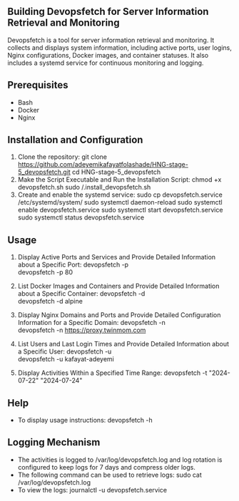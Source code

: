 ## Building Devopsfetch for Server Information Retrieval and Monitoring 

Devopsfetch is a tool for server information retrieval and monitoring. It collects and displays system information, including active ports, user logins, Nginx configurations, Docker images, and container statuses. It also includes a systemd service for continuous monitoring and logging.

## Prerequisites
- Bash
- Docker
- Nginx

## Installation and Configuration

1. Clone the repository:
    git clone https://github.com/adeyemikafayatfolashade/HNG-stage-5_devopsfetch.git
    cd HNG-stage-5_devopsfetch
2. Make the Script Executable and Run the Installation Script:
    chmod +x devopsfetch.sh
    sudo /.install_devopsfetch.sh
3. Create and enable the systemd service:
    sudo cp devopsfetch.service /etc/systemd/system/
    sudo systemctl daemon-reload
    sudo systemctl enable devopsfetch.service
    sudo systemctl start devopsfetch.service
    sudo systemctl status devopsfetch.service

## Usage

1. Display Active Ports and Services and Provide Detailed Information about a Specific Port:
    devopsfetch -p          
    devopsfetch -p 80      
2. List Docker Images and Containers and Provide Detailed Information about a Specific Container:
    devopsfetch -d          
    devopsfetch -d alpine

3. Display Nginx Domains and Ports and Provide Detailed Configuration Information for a Specific Domain:
    devopsfetch -n          
    devopsfetch -n https://proxy.twinmom.com

4. List Users and Last Login Times and Provide Detailed Information about a Specific User:
    devopsfetch -u          
    devopsfetch -u kafayat-adeyemi

5. Display Activities Within a Specified Time Range:
    devopsfetch -t "2024-07-22" "2024-07-24"  

 ## Help
 
- To display usage instructions:
    devopsfetch -h   

## Logging Mechanism

- The activities is logged to /var/log/devopsfetch.log and log rotation is configured to keep logs for 7 days and compress older logs.
- The following command can be used to retrieve logs: 
    sudo cat /var/log/devopsfetch.log    
- To view the logs:
    journalctl -u devopsfetch.service
